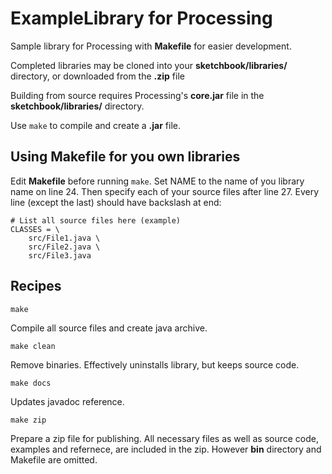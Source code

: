 # ExampleLibrary for Processing

Sample library for Processing with **Makefile** for easier development.

Completed libraries may be cloned into your **sketchbook/libraries/** directory, or downloaded from the **.zip** file



Building from source requires Processing's **core.jar** file in the **sketchbook/libraries/** directory.

Use `make` to compile and create a **.jar** file.



## Using Makefile for you own libraries

Edit **Makefile** before running `make`.  Set NAME to the name of you library name on line 24.  Then specify each of your source files after line 27.  Every line (except the last) should have backslash at end:

```
# List all source files here (example)
CLASSES = \
	src/File1.java \
	src/File2.java \
	src/File3.java
```



## Recipes

`make`

Compile all source files and create java archive.

`make clean`

Remove binaries.  Effectively uninstalls library, but keeps source code.

`make docs`

Updates javadoc reference.

`make zip`

Prepare a zip file for publishing.  All necessary files as well as source code, examples and refernece, are included in the zip.  However **bin** directory and Makefile are omitted.


